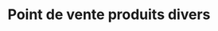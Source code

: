 ---
title: "Point de vente produits divers"
url: /gueckedou/point-de-vente-produits-divers/
shop: commodité
---